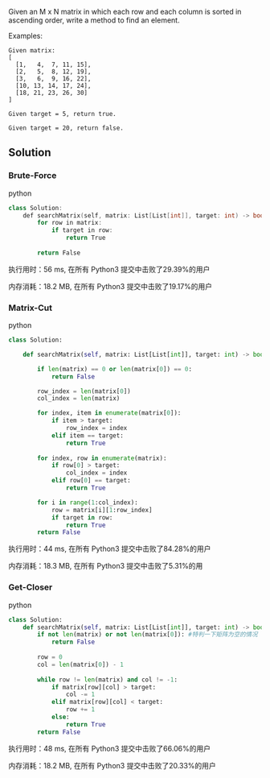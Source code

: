 Given an M x N matrix in which each row and each column is sorted in ascending order, write a method to find an element.



Examples:

```
Given matrix:
[
  [1,   4,  7, 11, 15],
  [2,   5,  8, 12, 19],
  [3,   6,  9, 16, 22],
  [10, 13, 14, 17, 24],
  [18, 21, 23, 26, 30]
]

Given target = 5, return true.

Given target = 20, return false.
```

## Solution

### Brute-Force

python

```c++
class Solution:
    def searchMatrix(self, matrix: List[List[int]], target: int) -> bool:
        for row in matrix:
            if target in row:
                return True
        
        return False
```

执行用时：56 ms, 在所有 Python3 提交中击败了29.39%的用户

内存消耗：18.2 MB, 在所有 Python3 提交中击败了19.17%的用户

### Matrix-Cut

python

```python
class Solution:

    def searchMatrix(self, matrix: List[List[int]], target: int) -> bool:

        if len(matrix) == 0 or len(matrix[0]) == 0:
            return False

        row_index = len(matrix[0])
        col_index = len(matrix)

        for index, item in enumerate(matrix[0]):
            if item > target:
                row_index = index
            elif item == target:
                return True
        
        for index, row in enumerate(matrix):
            if row[0] > target:
                col_index = index
            elif row[0] == target:
                return True

        for i in range(1:col_index):
            row = matrix[i][1:row_index]
            if target in row:
                return True
        return False
```

执行用时：44 ms, 在所有 Python3 提交中击败了84.28%的用户

内存消耗：18.3 MB, 在所有 Python3 提交中击败了5.31%的用

### Get-Closer

python

```python
class Solution:
    def searchMatrix(self, matrix: List[List[int]], target: int) -> bool:
        if not len(matrix) or not len(matrix[0]): #特判一下矩阵为空的情况
            return False
        
        row = 0
        col = len(matrix[0]) - 1
        
        while row != len(matrix) and col != -1:
            if matrix[row][col] > target:
                col -= 1
            elif matrix[row][col] < target:
                row += 1   
            else:
                return True
        return False
```

执行用时：48 ms, 在所有 Python3 提交中击败了66.06%的用户

内存消耗：18.2 MB, 在所有 Python3 提交中击败了20.33%的用户